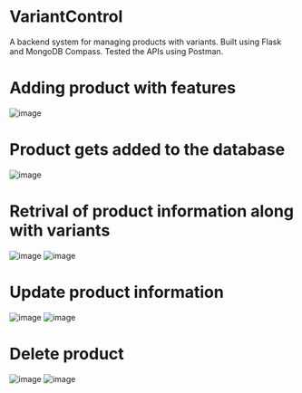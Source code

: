 # VariantControl
A backend system for managing products with variants.
Built using Flask and MongoDB Compass.
Tested the APIs using Postman.

# Adding product with features
![image](https://github.com/ellow0rld/VariantControl/assets/116413038/0ba55e87-b1ea-4cac-8bd5-05ac5fccc121)

# Product gets added to the database
![image](https://github.com/ellow0rld/VariantControl/assets/116413038/307e4b04-bb5c-4d66-af8a-fd6898bec88b)

# Retrival of product information along with variants
![image](https://github.com/ellow0rld/VariantControl/assets/116413038/c60ee8e9-84eb-4347-8e45-49d188d0e6df)
![image](https://github.com/ellow0rld/VariantControl/assets/116413038/6c7f551b-6440-4260-83af-6f33e767b9f7)

# Update product information
![image](https://github.com/ellow0rld/VariantControl/assets/116413038/84eb398c-4e2c-40e4-b0df-03fc0db264ba)
![image](https://github.com/ellow0rld/VariantControl/assets/116413038/9a51be84-a22a-45b4-8a8b-906b0a26b518)

# Delete product
![image](https://github.com/ellow0rld/VariantControl/assets/116413038/13bc3069-0584-489d-832e-60cbfe67a688)
![image](https://github.com/ellow0rld/VariantControl/assets/116413038/c30413f3-a3ac-48ad-a982-b9d7d722fc1e)

